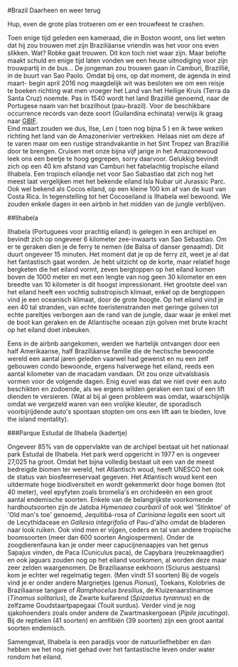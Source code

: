 #Brazil Daarheen en weer terug

Hup, even de grote plas trotseren om er een trouwfeest te crashen.

Toen enige tijd geleden een kameraad, die in Boston woont, ons liet weten dat hij zou trouwen met zijn Braziliäanse vriendin was het voor ons even slikken. Wat? Robke gaat trouwen. Dit kon toch niet waar zijn.
Maar belofte maakt schuld en enige tijd laten vonden we een heuse uitnodiging voor zijn trouwpartij in de bus... De jongeman zou trouwen gaan in Camburi, Brazillië, in de buurt van Sao Paolo. Omdat bij ons, op dat moment, de agenda in eind maart- begin april 2016 nog maagdelijk wit was besloten we om een reisje te boeken richting wat men vroeger het Land van het Heilige Kruis (Terra da Santa Cruz) noemde. Pas in 1540 wordt het land Brazillië genoemd, naar de Portugese naam van het brazilhout (pau-brazil). Voor de beschikbare occurrence records van deze soort (Guilandina echinata) verwijs ik graag naar [GBIF](http://www.gbif.org/species/2958549).  
Eind maart zouden we dus, Ilse, Len ( toen nog bijna 5 ) en ik twee weken richting het land van de Amazonerivier vertrekken. Helaas niet om deze af te varen maar om een rustige strandvakantie in het Sint Tropez van Brazillië door te brengen. Cruisen met onze bijna vijf jarige in het Amazonewoud leek ons een beetje te hoog gegrepen, sorry daarvoor. Gelukkig bevindt zich op een 40 km afstand van Camburi het fabelachtig tropische eiland Ilhabela. Een tropisch eilandje net voor Sao Sabastiao dat zich nog het meest laat vergelijken met het bekende eiland Isla Nubar uit Jurassic Parc. Ook wel bekend als Cocos eiland, op een kleine 100 km af van de kust van Costa Rica. In tegenstelling tot het Cocoseiland is Ilhabela wel bewoond. We zouden enkele dagen in een airbnb in het midden van de jungle verblijven.

##Ilhabela


Ilhabela (Portuguees voor prachtig eiland) is gelegen in een archipel en bevindt zich op ongeveer 6 kilometer zee-inwaarts van Sao Sebastiao. Om er te geraken dien je de ferry te nemen (de Balsa of danser genaamd). Dit duurt ongeveer 15 minuten. Het moment dat je op de ferry zit, weet je al dat het fantastisch gaat worden. Je hebt uitzicht op de korte, maar relatief hoge bergketen die het eiland vormt, zeven bergtoppen op het eiland komen boven de 1000 meter en met een lengte van nog geen 30 kilometer en een breedte van 10 kilometer is dit hoogst impressionant. Het grootste deel van het eiland heeft een vochtig substropisch klimaat, enkel op de bergtoppen vind je een oceanisch klimaat, door de grote hoogte. Op het eiland vind je een 40 tal stranden, van echte toeristenstranden met geringe golven tot echte pareltjes verborgen aan de rand van de jungle, daar waar je enkel met de boot kan geraken en de Atlantische oceaan zijn golven met brute kracht op het eiland doet inbeuken.

Eens in de airbnb aangekomen, werden we hartelijk ontvangen door een half Amerikaanse, half Braziliäanse familie die de hectische bewoonde wereld een aantal jaren geleden vaarwel had gewenst en nu een zelf gebouwen condo bewoonde, ergens halverwege het eiland, reeds een aantal kilometer van de macadam vandaan. Dit zou onze uitvalsbasis vormen voor de volgende dagen. Enig euvel was dat we niet over een auto beschikten en zodoende, als we ergens wilden geraken een taxi of een lift dienden te versieren. (Wat al bij al geen probleem was omdat, waarschijnlijk omdat we vergezeld waren van een vrolijke kleuter, de sporadisch voorbijrijdende auto's spontaan stopten om ons een lift aan te bieden, love the island mentality).

###Parque Estudal de Ilhabela (kadertje)

Ongeveer 85% van de oppervlakte van de archipel bestaat uit het nationaal park Estudal de Ilhabela. Het park werd opgericht in 1977 en is ongeveer 27,025 ha groot. Omdat het bijna volledig bestaat uit een van de meest bedreigde biomen ter wereld, het Atlantisch woud, heeft UNESCO het ook de status van biosfeerreservaat gegeven. Het Atlantisch woud kent een uitdermate hoge biodiversiteit en wordt gekenmerkt door hoge bomen (tot 40 meter), veel epyfyten zoals bromelia's en orchideeën en een groot aantal endemische soorten. Enkele van de belangrijkste voorkomende hardhoutsoorten zijn de Jatoba *Hymenaea courbaril* of ook wel 'Stinktoe' of 'Old man's toe' genoemd,  Jequitibá-rosa of *Cariniana legalis* een soort uit de Lecythidaceae en *Gallesia integrifolia* of Pau-d'alho omdat de bladeren naar look ruiken. Ook vind men er vijgen, ceders en tal van andere tropische boomsoorten (meer dan 600 soorten Angiospermen). Onder de zoogdierenfauna kan je onder meer capucijnenaapjes van het genus Sapajus vinden, de Paca (Cuniculus paca), de Capybara (reuzeknaagdier) en ook jaguars zouden nog op het eiland voorkomen, al worden deze maar zeer zelden waargenomen. De Braziliaanse eekhoorn (Sciurus aestuans) kom je echter wel regelmatig tegen. (Men vindt 51 soorten) Bij de vogels vind je er onder andere Margrietjes (genus *Pionus*), Toekans, Kolobries de Braziliaanse tangare of *Ramphocelus bresilius*, de Kluizenaarstinamoe (*Tinamus solitarius*), de Zwarte kuifarend  (*Spizaetus tyrannus*) en de zelfzame Goudstaartpapegaai (Touit surdus). Verder vind je nog sjakohoenders zoals onder andere de Zwartmaskergoean (*Pipile jacutinga*). Bij de reptielen (41 soorten) en amfibiën (39 soorten) zijn een groot aantal soorten endemisch. 








Samengevat, Ilhabela is een paradijs voor de natuurliefhebber en dan hebben we het nog niet gehad over het fantastische leven onder water rondom het eiland. 


 



